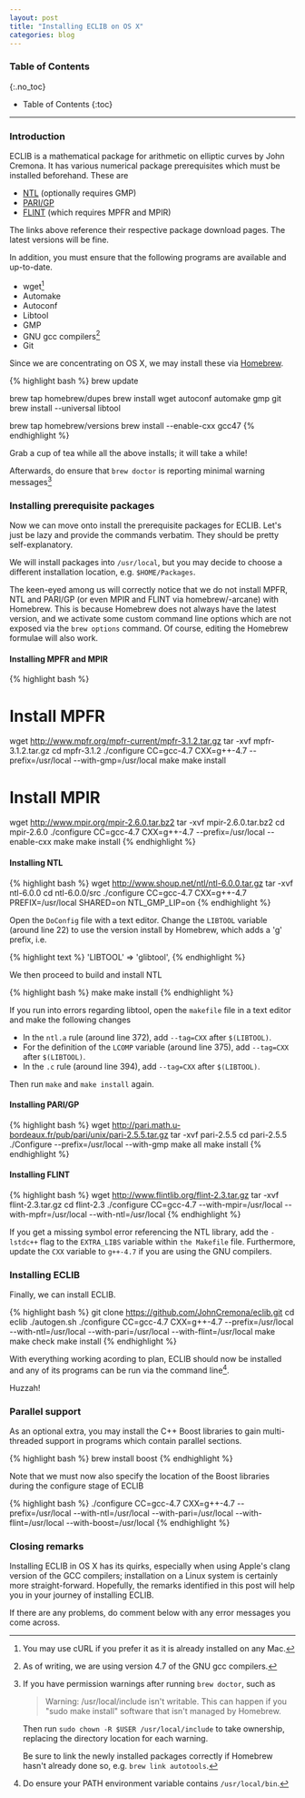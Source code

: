 ```yaml
---
layout: post
title: "Installing ECLIB on OS X"
categories: blog
---
```


### Table of Contents
{:.no_toc}

* Table of Contents
{:toc}

---

### Introduction

ECLIB is a mathematical package for arithmetic on elliptic curves by John Cremona. It has various numerical package prerequisites which must be installed beforehand. These are

- [NTL](http://www.shoup.net/ntl/download.html) (optionally requires GMP)
- [PARI/GP](http://pari.math.u-bordeaux.fr/download.html)
- [FLINT](http://www.flintlib.org/) (which requires MPFR and MPIR)

The links above reference their respective package download pages. The latest versions will be fine.

In addition, you must ensure that the following programs are available and up-to-date. 

- wget[^wget]
- Automake
- Autoconf
- Libtool
- GMP
- GNU gcc compilers[^gcc]
- Git

[^wget]:You may use cURL if you prefer it as it is already installed on any Mac.

[^gcc]:As of writing, we are using version 4.7 of the GNU gcc compilers.

Since we are concentrating on OS X, we may install these via [Homebrew](http://brew.sh/). 

{% highlight bash %}
brew update

brew tap homebrew/dupes
brew install wget autoconf automake gmp git
brew install --universal libtool 

brew tap homebrew/versions
brew install --enable-cxx gcc47
{% endhighlight %}

Grab a cup of tea while all the above installs; it will take a while!

Afterwards, do ensure that `brew doctor` is reporting minimal warning messages[^brew-doctor]

[^brew-doctor]:If you have permission warnings after running `brew doctor`, such as 
    
    > Warning: /usr/local/include isn't writable. This can happen if you "sudo make install" software that isn't managed by Homebrew.
    
    Then run `sudo chown -R $USER /usr/local/include` to take ownership, replacing the directory location for each warning. 
    
    Be sure to link the newly installed packages correctly if Homebrew hasn't already done so, e.g. `brew link autotools`.

### Installing prerequisite packages

Now we can move onto install the prerequisite packages for ECLIB. Let's just be lazy and provide the commands verbatim. They should be pretty self-explanatory.

We will install packages into `/usr/local`, but you may decide to choose a different installation location, e.g. `$HOME/Packages`.

The keen-eyed among us will correctly notice that we do not install MPFR, NTL and PARI/GP (or even MPIR and FLINT via homebrew/-arcane) with Homebrew. This is because Homebrew does not always have the latest version, and we activate some custom command line options which are not exposed via the `brew options` command. Of course, editing the Homebrew formulae will also work.

#### Installing MPFR and MPIR 

{% highlight bash %}
# Install MPFR
wget http://www.mpfr.org/mpfr-current/mpfr-3.1.2.tar.gz
tar -xvf mpfr-3.1.2.tar.gz
cd mpfr-3.1.2
./configure CC=gcc-4.7 CXX=g++-4.7 --prefix=/usr/local --with-gmp=/usr/local
make
make install

# Install MPIR
wget http://www.mpir.org/mpir-2.6.0.tar.bz2
tar -xvf mpir-2.6.0.tar.bz2
cd mpir-2.6.0
./configure CC=gcc-4.7 CXX=g++-4.7 --prefix=/usr/local --enable-cxx
make 
make install
{% endhighlight %}

#### Installing NTL 

{% highlight bash %}
wget http://www.shoup.net/ntl/ntl-6.0.0.tar.gz
tar -xvf ntl-6.0.0
cd ntl-6.0.0/src
./configure CC=gcc-4.7 CXX=g++-4.7 PREFIX=/usr/local SHARED=on NTL_GMP_LIP=on
{% endhighlight %}

Open the `DoConfig` file with a text editor. Change the `LIBTOOL` variable (around line 22) to use the version install by Homebrew, which adds a 'g' prefix, i.e.

{% highlight text %}
'LIBTOOL' => 'glibtool',
{% endhighlight %}

We then proceed to build and install NTL

{% highlight bash %}
make 
make install
{% endhighlight %}

If you run into errors regarding libtool, open the `makefile` file in a text editor and make the following changes

- In the `ntl.a` rule (around line 372), add `--tag=CXX` after `$(LIBTOOL)`.
- For the definition of the `LCOMP` variable (around line 375), add `--tag=CXX` after `$(LIBTOOL)`.
- In the `.c` rule (around line 394), add `--tag=CXX` after `$(LIBTOOL)`.

Then run `make` and `make install` again.

#### Installing PARI/GP

{% highlight bash %}
wget http://pari.math.u-bordeaux.fr/pub/pari/unix/pari-2.5.5.tar.gz
tar -xvf pari-2.5.5
cd pari-2.5.5 
./Configure --prefix=/usr/local --with-gmp
make all
make install
{% endhighlight %}

#### Installing FLINT

{% highlight bash %}
wget http://www.flintlib.org/flint-2.3.tar.gz
tar -xvf flint-2.3.tar.gz
cd flint-2.3
./configure CC=gcc-4.7 --with-mpir=/usr/local --with-mpfr=/usr/local --with-ntl=/usr/local
{% endhighlight %}

If you get a missing symbol error referencing the NTL library, add the `-lstdc++` flag to the `EXTRA_LIBS` variable within `the Makefile` file. Furthermore, update the `CXX` variable to `g++-4.7` if you are using the GNU compilers.

### Installing ECLIB

Finally, we can install ECLIB.

{% highlight bash %}
git clone https://github.com/JohnCremona/eclib.git
cd eclib
./autogen.sh
./configure CC=gcc-4.7 CXX=g++-4.7 --prefix=/usr/local --with-ntl=/usr/local --with-pari=/usr/local --with-flint=/usr/local
make
make check
make install
{% endhighlight %}

With everything working acording to plan, ECLIB should now be installed and any of its programs can be run via the command line[^path].

[^path]:Do ensure your PATH environment variable contains `/usr/local/bin`.

Huzzah!

### Parallel support

As an optional extra, you may install the C++ Boost libraries to gain multi-threaded support in programs which contain parallel sections. 

{% highlight bash %}
brew install boost
{% endhighlight %}

Note that we must now also specify the location of the Boost libraries during the configure stage of ECLIB

{% highlight bash %}
./configure CC=gcc-4.7 CXX=g++-4.7 --prefix=/usr/local --with-ntl=/usr/local --with-pari=/usr/local --with-flint=/usr/local --with-boost=/usr/local
{% endhighlight %}

### Closing remarks

Installing ECLIB in OS X has its quirks, especially when using Apple's clang version of the GCC compilers; installation on a Linux system is certainly more straight-forward. Hopefully, the remarks identified in this post will help you in your journey of installing ECLIB. 

If there are any problems, do comment below with any error messages you come across.

